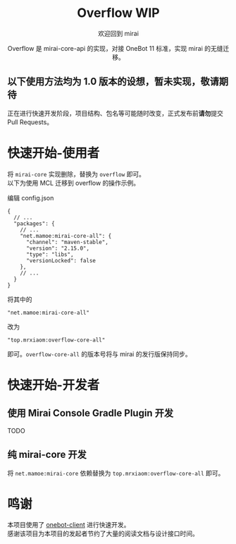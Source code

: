 <div align="center">
  <h1>Overflow WIP</h1>
  
  欢迎回到 mirai
  
  Overflow 是 mirai-core-api 的实现，对接 OneBot 11 标准，实现 mirai 的无缝迁移。
</div>

## 以下使用方法均为 1.0 版本的设想，暂未实现，敬请期待

正在进行快速开发阶段，项目结构、包名等可能随时改变，正式发布前**请勿**提交 Pull Requests。

# 快速开始-使用者

将 `mirai-core` 实现删除，替换为 `overflow` 即可。  
以下为使用 MCL 迁移到 overflow 的操作示例。

编辑 config.json
```json5
{
  // ...
  "packages": {
    // ...
    "net.mamoe:mirai-core-all": {
      "channel": "maven-stable",
      "version": "2.15.0",
      "type": "libs",
      "versionLocked": false
    },
    // ...
  }
}
```
将其中的
```json5
"net.mamoe:mirai-core-all"
```
改为
```json5
"top.mrxiaom:overflow-core-all"
```
即可。`overflow-core-all` 的版本号将与 mirai 的发行版保持同步。

# 快速开始-开发者

## 使用 Mirai Console Gradle Plugin 开发

TODO

## 纯 mirai-core 开发

将 `net.mamoe:mirai-core` 依赖替换为 `top.mrxiaom:overflow-core-all` 即可。

# 鸣谢

本项目使用了 [onebot-client](https://github.com/cnlimiter/onebot-client) 进行快速开发。  
感谢该项目为本项目的发起者节约了大量的阅读文档与设计接口时间。
